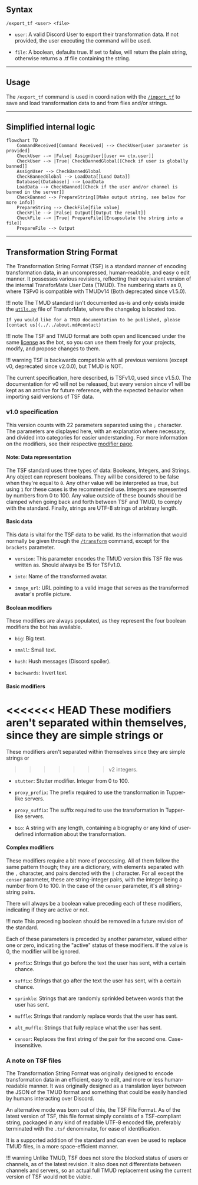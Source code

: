 ## Syntax
`/export_tf <user> <file>`

- `user`: A valid Discord User to export their transformation data. If not provided,
          the user executing the command will be used.

- `file`: A boolean, defaults true. If set to false, will return the plain string,
          otherwise returns a .tf file containing the string.

---

## Usage
The `/export_tf` command is used in coordination with the [`/import_tf`](import_tf.md)
to save and load transformation data to and from flies and/or strings.

---

## Simplified internal logic
```mermaid
flowchart TD
    CommandReceived[Command Received] --> CheckUser[user parameter is provided]
    CheckUser --> |False| AssignUser[[user == ctx.user]]
    CheckUser --> |True| CheckBannedGlobal[[Check if user is globally banned]]
    AssignUser --> CheckBannedGlobal
    CheckBannedGlobal --> LoadData[[Load Data]]
    Database[(Database)] --> LoadData
    LoadData --> CheckBanned[[Check if the user and/or channel is banned in the server]]
    CheckBanned --> PrepareString[[Make output string, see below for more info]]
    PrepareString --> CheckFile[file value]
    CheckFile --> |False| Output[[Output the result]]
    CheckFile --> |True| PrepareFile[[Encapsulate the string into a file]]
    PrepareFile --> Output
```

---

## Transformation String Format
The Transformation String Format (TSF) is a standard manner of encoding
transformation data, in an uncompressed, human-readable, and easy o edit manner. It
possesses various revisions, reflecting their equivalent version of the internal
TransforMate User Data (TMUD). The numbering starts as 0, where TSFv0 is compatible
with TMUDv14 (Both deprecated since v1.5.0).

!!! note
    The TMUD standard isn't documented as-is and only exists inside the
    [`utils.py`](https://github.com/dorythecat/TransforMate/blob/main/src/utils.py)
    file of TransforMate, where the changelog is located too.

    If you would like for a TMUD documentation to be published, please
    [contact us](../../about.md#contact)

!!! note
    The TSF and TMUD format are both open and licencsed under the same
    [license](https://github.com/dorythecat/TransforMate/blob/main/LICENSE) as the bot,
    so you can use them freely for your projects, modify, and propose changes to them.

!!! warning
    TSF is backwards compatible with all previous versions (except v0, deprecated
    since v2.0.0), but TMUD is NOT.

The current specification, here described, is TSFv1.0, used since v1.5.0. The
documentation for v0 will not be released, but every version since v1 will be kept
as an archive for future reference, with the expected behavior when importing said
versions of TSF data.

### v1.0 specification
This version counts with 22 parameters separated using the `;` character.
The parameters are displayed here, with an explanation where necessary, and divided
into categories for easier understanding. For more information on the modifiers, see
their respective [modifier page](../set_and_clear/index.md).

#### Note: Data representation
The TSF standard uses three types of data: Booleans, Integers, and Strings. Any object
can represent booleans. They will be considered to be false when they're equal to `0`.
Any other value will be interpreted as true, but using `1` for these cases is the
recommended use. Integers are represented by numbers from 0 to 100. Any value outside
of these bounds should be clamped when going back and forth between TSF and TMUD, to
comply with the standard. Finally, strings are UTF-8 strings of arbitrary length.

#### Basic data
This data is vital for the TSF data to be valid. Its the information that would
normally be given through the [`/transform`](transform.md) command, except for the
`brackets` parameter.

- `version`: This parameter encodes the TMUD version this TSF file was written as.
             Should always be 15 for TSFv1.0.

- `into`: Name of the transformed avatar.

- `image_url`: URL pointing to a valid image that serves as the transformed avatar's
               profile picture.

#### Boolean modifiers
These modifiers are always populated, as they represent the four boolean modifiers the
bot has available.

- `big`: Big text.

- `small`: Small text.

- `hush`: Hush messages (Discord spoiler).

- `backwards`: Invert text.

#### Basic modifiers
<<<<<<< HEAD
These modifiers aren't separated within themselves, since they are simple strings or
=======
These modifiers aren't separated within themselves since they are simple strings or
>>>>>>> v2
integers.

- `stutter`: Stutter modifier. Integer from 0 to 100.

- `proxy_prefix`: The prefix required to use the transformation in Tupper-like servers.

- `proxy_suffix`: The suffix required to use the transformation in Tupper-like servers.

- `bio`: A string with any length, containing a biography or any kind of user-defined
         information about the transformation.

#### Complex modifiers
These modifiers require a bit more of processing. All of them follow the same
pattern though; they are a dictionary, with elements separated with the `,`
character, and pairs denoted with the `|` character. For all except the `censor`
parameter, these are string-integer pairs, with the integer being a number from 0
to 100. In the case of the `censor` parameter, it's all string-string pairs.

There will always be a boolean value preceding each of these modifiers, indicating
if they are active or not.

!!! note
    This preceding boolean should be removed in a future revision of the standard.

Each of these parameters is preceded by another parameter, valued either one or zero,
indicating the "active" status of these modifiers. If the value is 0, the modifier
will be ignored.

- `prefix`: Strings that go before the text the user has sent, with a certain chance.

- `suffix`: Strings that go after the text the user has sent, with a certain chance.

- `sprinkle`: Strings that are randomly sprinkled between words that the user has sent.

- `muffle`: Strings that randomly replace words that the user has sent.

- `alt_muffle`: Strings that fully replace what the user has sent.

- `censor`: Replaces the first string of the pair for the second one. Case-insensitive.

### A note on TSF files
The Transformation String Format was originally designed to encode transformation
data in an efficient, easy to edit, and more or less human-readable manner. It was
originally designed as a translation layer between the JSON of the TMUD format
and something that could be easily handled by humans interacting over Discord.

An alternative mode was born out of this, the TSF File Format. As of the latest
version of TSF, this file format simply consists of a TSF-compliant string,
packaged in any kind of readable UTF-8 encoded file, preferably terminated with the
`.tsf` denominator, for ease of identification.

It is a supported addition of the standard and can even be used to replace TMUD
files, in a more space-efficient manner.

!!! warning
    Unlike TMUD, TSF does not store the blocked status of users or channels, as of
    the latest revision. It also does not differentiate between channels and
    servers, so an actual full TMUD replacement using the current version of TSF
    would not be viable.